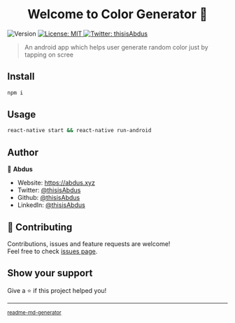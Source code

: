 <h1 align="center">Welcome to Color Generator 👋</h1>
<p>
  <img alt="Version" src="https://img.shields.io/badge/version-1.1.0-blue.svg?cacheSeconds=2592000" />
  <a href="#" target="_blank">
    <img alt="License: MIT" src="https://img.shields.io/badge/License-MIT-yellow.svg" />
  </a>
  <a href="https://twitter.com/thisisAbdus" target="_blank">
    <img alt="Twitter: thisisAbdus" src="https://img.shields.io/twitter/follow/thisisAbdus.svg?style=social" />
  </a>
</p>

> An android app which helps user generate random color just by tapping on scree

## Install

```sh
npm i
```

## Usage

```sh
react-native start && react-native run-android
```

## Author

👤 **Abdus**

- Website: https://abdus.xyz
- Twitter: [@thisisAbdus](https://twitter.com/thisisAbdus)
- Github: [@thisisAbdus](https://github.com/thisisAbdus)
- LinkedIn: [@thisisAbdus](https://linkedin.com/in/thisisAbdus)

## 🤝 Contributing

Contributions, issues and feature requests are welcome!<br />Feel free to check [issues page](https://github.com/thisisabdus/color-generator/issues).

## Show your support

Give a ⭐️ if this project helped you!

---

<small>[readme-md-generator](https://github.com/kefranabg/readme-md-generator)</small>

